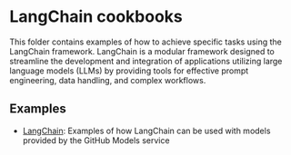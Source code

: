 # LangChain cookbooks

This folder contains examples of how to achieve specific tasks using the LangChain framework. LangChain is a modular framework designed to streamline the development and integration of applications utilizing large language models (LLMs) by providing tools for effective prompt engineering, data handling, and complex workflows.

## Examples

- [LangChain](lc_openai_getting_started.ipynb): Examples of how LangChain can be used with models provided by the GitHub Models service
